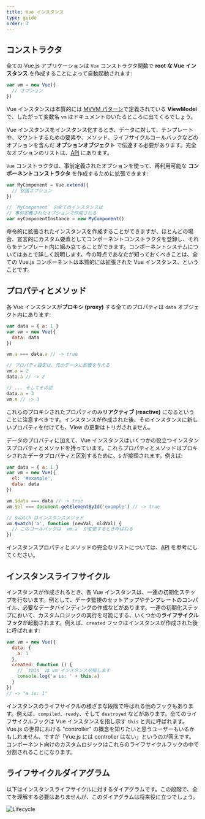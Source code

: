 ```yaml
---
title: Vue インスタンス
type: guide
order: 3
---
```


## コンストラクタ

全ての Vue.js アプリケーションは `Vue` コンストラクタ関数で **root な Vue インスタンス** を作成することによって自動起動されます:

``` js
var vm = new Vue({
  // オプション
})
```

Vue インスタンスは本質的には [MVVM パターン](https://ja.wikipedia.org/wiki/Model_View_ViewModel)で定義されている **ViewModel** で、したがって変数名 `vm` はドキュメントのいたるところに出てくるでしょう。

Vue インスタンスをインスタンス化するとき、データに対して、テンプレートや、マウントするための要素や、メソッド、ライフサイクルコールバックなどのオプションを含んだ **オプションオブジェクト** で伝達する必要があります。完全なオプションのリストは、[API](/api) にあります。

`Vue` コンストラクタは、事前定義されたオプションを使って、再利用可能な **コンポーネントコンストラクタ** を作成するために拡張できます:

``` js
var MyComponent = Vue.extend({
  // 拡張オプション
})

// `MyComponent` の全てのインスタンスは
// 事前定義されたオプションで作成される
var myComponentInstance = new MyComponent()
```

命令的に拡張されたインスタンスを作成することができますが、ほとんどの場合、宣言的にカスタム要素としてコンポーネントコンストラクタを登録し、それらをテンプレート内に組み立てることができます。コンポーネントシステムについてはあとで詳しく説明します。今の時点であなたが知っておくべきことは、全ての Vue.js コンポーネントは本質的には拡張された Vue インスタンス、ということです。

## プロパティとメソッド

各 Vue インスタンスが**プロキシ (proxy)** する全てのプロパティは `data` オブジェクト内にあります:

``` js
var data = { a: 1 }
var vm = new Vue({
  data: data
})

vm.a === data.a // -> true

// プロパティ設定は、元のデータに影響を与える 
vm.a = 2
data.a // -> 2

// ... そしてその逆
data.a = 3
vm.a // -> 3
```

これらのプロキシされたプロパティのみ**リアクティブ (reactive)** になるということに注意すべきです。インスタンスが作成された後、そのインスタンスに新しいプロパティを付けても、View の更新はトリガされません。

データのプロパティに加えて、Vue インスタンスはいくつかの役立つインスタンスプロパティとメソッドを持っています。これらプロパティとメソッドはプロキシされたデータプロパティと区別するために、`$` が接頭されます。例えば:

``` js
var data = { a: 1 }
var vm = new Vue({
  el: '#example',
  data: data
})

vm.$data === data // -> true
vm.$el === document.getElementById('example') // -> true

// $watch はインスタンスメソッド
vm.$watch('a', function (newVal, oldVal) {
  // このコールバックは `vm.a` が変更するとき呼ばれる
})
```

インスタンスプロパティとメソッドの完全なリストについては、[API](/api) を参考にしてください。

## インスタンスライフサイクル

インスタンスが作成されるとき、各 Vue インスタンスは、一連の初期化ステップを行ないます。例として、データ監視のセットアップやテンプレートのコンパイル、必要なデータバインディングの作成などがあります。一連の初期化ステップにおいて、カスタムロジックの実行を可能にする、いくつかの**ライフサイクルフック**が起動されます。例えば、`created` フックはインスタンスが作成された後に呼ばれます:

``` js
var vm = new Vue({
  data: {
    a: 1
  },
  created: function () {
    // `this` は vm インスタンスを指します
    console.log('a is: ' + this.a)
  }
})
// -> "a is: 1"
```

インスタンスのライフサイクルの様ざまな段階で呼ばれる他のフックもあります。例えば、`compiled`、`ready`、そして `destroyed` などがあります。全てのライフサイクルフックは Vue インスタンスを指し示す `this` と共に呼ばれます。Vue.js の世界における "controller" の概念を知りたいと思うユーザーもいるかもしれません、ですが「Vue.js には controller はない」というのが答えです。コンポーネント向けのカスタムロジックはこれらのライフサイクルフックの中で分割されることになります。

## ライフサイクルダイアグラム

以下はインスタンスライフサイクルに対するダイアグラムです。この段階で、全てを理解する必要はありませんが、このダイアグラムは将来役に立つでしょう。

![Lifecycle](/images/lifecycle.png)
